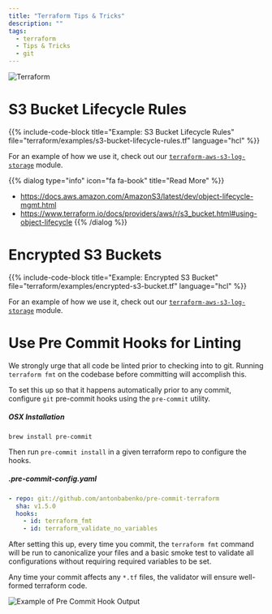 ```yaml
---
title: "Terraform Tips & Tricks"
description: ""
tags:
  - terraform
  - Tips & Tricks
  - git
---
```

![Terraform](/assets/a1f105a-terraform.png)

# S3 Bucket Lifecycle Rules

{{% include-code-block title="Example: S3 Bucket Lifecycle Rules" file="terraform/examples/s3-bucket-lifecycle-rules.tf" language="hcl" %}}

For an example of how we use it, check out our [`terraform-aws-s3-log-storage`](https://github.com/cloudposse/terraform-aws-s3-log-storage) module.

{{% dialog type="info" icon="fa fa-book" title="Read More" %}}
- <https://docs.aws.amazon.com/AmazonS3/latest/dev/object-lifecycle-mgmt.html>
- <https://www.terraform.io/docs/providers/aws/r/s3_bucket.html#using-object-lifecycle>
{{% /dialog %}}


# Encrypted S3 Buckets

{{% include-code-block title="Example: Encrypted S3 Bucket" file="terraform/examples/encrypted-s3-bucket.tf" language="hcl" %}}

For an example of how we use it, check out our [`terraform-aws-s3-log-storage`](https://github.com/cloudposse/terraform-aws-s3-log-storage) module.

# Use Pre Commit Hooks for Linting

We strongly urge that all code be linted prior to checking into to git. Running `terraform fmt` on the codebase before committing will accomplish this.

To set this up so that it happens automatically prior to any commit, configure `git` pre-commit hooks using the `pre-commit` utility.

##### OSX Installation
```shell
brew install pre-commit
```

Then run `pre-commit install` in a given terraform repo to configure the hooks.

##### .pre-commit-config.yaml
```yaml
- repo: git://github.com/antonbabenko/pre-commit-terraform
  sha: v1.5.0
  hooks:
    - id: terraform_fmt
    - id: terraform_validate_no_variables
```

After setting this up, every time you commit, the `terraform fmt` command will be run to canonicalize your files and a basic smoke test to validate all configurations without requiring required variables to be set.

Any time your commit affects any `*.tf` files, the validator will ensure well-formed terraform code.

![Example of Pre Commit Hook Output](/assets/terraform-git-precommit-hook.png)
